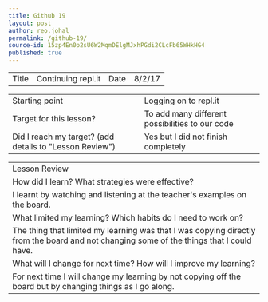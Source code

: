 ```yaml
---
title: Github 19
layout: post
author: reo.johal
permalink: /github-19/
source-id: 15zp4En0p2sU6W2MqmDElgMJxhPGdi2CLcFb65WHkHG4
published: true
---
```

<table>
  <tr>
    <td>Title</td>
    <td>Continuing repl.it</td>
    <td>Date</td>
    <td>8/2/17</td>
  </tr>
</table>


<table>
  <tr>
    <td>Starting point</td>
    <td>Logging on to repl.it</td>
  </tr>
  <tr>
    <td>Target for this lesson?</td>
    <td>To add many different possibilities to our code</td>
  </tr>
  <tr>
    <td>Did I reach my target? 
(add details to "Lesson Review")</td>
    <td>Yes but I did not finish completely</td>
  </tr>
</table>


<table>
  <tr>
    <td>Lesson Review</td>
  </tr>
  <tr>
    <td>How did I learn? What strategies were effective? </td>
  </tr>
  <tr>
    <td>I learnt by watching and listening at the teacher's examples on the board.</td>
  </tr>
  <tr>
    <td>What limited my learning? Which habits do I need to work on? </td>
  </tr>
  <tr>
    <td>The thing that limited my learning was that I was copying directly from the board and not changing some of the things that I could have.


</td>
  </tr>
  <tr>
    <td>What will I change for next time? How will I improve my learning?</td>
  </tr>
  <tr>
    <td>For next time I will change my learning by not copying off the board but by changing things as I go along.</td>
  </tr>
</table>


